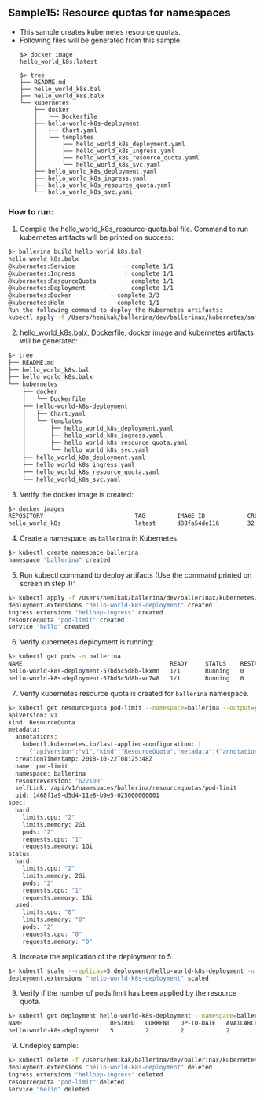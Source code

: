 ## Sample15: Resource quotas for namespaces

- This sample creates kubernetes resource quotas.
- Following files will be generated from this sample.
    ``` 
    $> docker image
    hello_world_k8s:latest
    
    $> tree
    ├── README.md
    ├── hello_world_k8s.bal
    ├── hello_world_k8s.balx
    └── kubernetes
        ├── docker
        │   └── Dockerfile
        ├── hello-world-k8s-deployment
        │   ├── Chart.yaml
        │   └── templates
        │       ├── hello_world_k8s_deployment.yaml
        │       ├── hello_world_k8s_ingress.yaml
        │       ├── hello_world_k8s_resource_quota.yaml
        │       └── hello_world_k8s_svc.yaml
        ├── hello_world_k8s_deployment.yaml
        ├── hello_world_k8s_ingress.yaml
        ├── hello_world_k8s_resource_quota.yaml
        └── hello_world_k8s_svc.yaml
    ```
### How to run:

1. Compile the hello_world_k8s_resource-quota.bal file. Command to run kubernetes artifacts will be printed on success:
```bash
$> ballerina build hello_world_k8s.bal
hello_world_k8s.balx
@kubernetes:Service 			 - complete 1/1
@kubernetes:Ingress 			 - complete 1/1
@kubernetes:ResourceQuota 		 - complete 1/1
@kubernetes:Deployment 			 - complete 1/1
@kubernetes:Docker 			 - complete 3/3
@kubernetes:Helm 			 - complete 1/1
Run the following command to deploy the Kubernetes artifacts:
kubectl apply -f /Users/hemikak/ballerina/dev/ballerinax/kubernetes/samples/sample15/kubernetes/

```

2. hello_world_k8s.balx, Dockerfile, docker image and kubernetes artifacts will be generated: 
```bash
$> tree
├── README.md
├── hello_world_k8s.bal
├── hello_world_k8s.balx
└── kubernetes
    ├── docker
    │   └── Dockerfile
    ├── hello-world-k8s-deployment
    │   ├── Chart.yaml
    │   └── templates
    │       ├── hello_world_k8s_deployment.yaml
    │       ├── hello_world_k8s_ingress.yaml
    │       ├── hello_world_k8s_resource_quota.yaml
    │       └── hello_world_k8s_svc.yaml
    ├── hello_world_k8s_deployment.yaml
    ├── hello_world_k8s_ingress.yaml
    ├── hello_world_k8s_resource_quota.yaml
    └── hello_world_k8s_svc.yaml
```

3. Verify the docker image is created:
```bash
$> docker images
REPOSITORY                          TAG         IMAGE ID            CREATED             SIZE
hello_world_k8s                     latest      d88fa54de116        32 seconds ago      128MB

```

4. Create a namespace as `ballerina` in Kubernetes.
```bash
$> kubectl create namespace ballerina
namespace "ballerina" created
```

5. Run kubectl command to deploy artifacts (Use the command printed on screen in step 1):
```bash
$> kubectl apply -f /Users/hemikak/ballerina/dev/ballerinax/kubernetes/samples/sample15/kubernetes/ --namespace=ballerina
deployment.extensions "hello-world-k8s-deployment" created
ingress.extensions "helloep-ingress" created
resourcequota "pod-limit" created
service "hello" created
```

6. Verify kubernetes deployment is running:
```bash
$> kubectl get pods -n ballerina
NAME                                          READY     STATUS    RESTARTS   AGE
hello-world-k8s-deployment-57bd5c5d8b-lkxmn   1/1       Running   0          14s
hello-world-k8s-deployment-57bd5c5d8b-vc7w8   1/1       Running   0          14s

```

7. Verify kubernetes resource quota is created for `ballerina` namespace.
```bash
$> kubectl get resourcequota pod-limit --namespace=ballerina --output=yaml
apiVersion: v1
kind: ResourceQuota
metadata:
  annotations:
    kubectl.kubernetes.io/last-applied-configuration: |
      {"apiVersion":"v1","kind":"ResourceQuota","metadata":{"annotations":{},"finalizers":[],"labels":{},"name":"pod-limit","namespace":"ballerina","ownerReferences":[]},"spec":{"hard":{"limits.cpu":"2","limits.memory":"2Gi","pods":"2","requests.cpu":"1","requests.memory":"1Gi"},"scopes":[]}}
  creationTimestamp: 2018-10-22T08:25:48Z
  name: pod-limit
  namespace: ballerina
  resourceVersion: "622100"
  selfLink: /api/v1/namespaces/ballerina/resourcequotas/pod-limit
  uid: 1468f1a9-d5d4-11e8-b9e5-025000000001
spec:
  hard:
    limits.cpu: "2"
    limits.memory: 2Gi
    pods: "2"
    requests.cpu: "1"
    requests.memory: 1Gi
status:
  hard:
    limits.cpu: "2"
    limits.memory: 2Gi
    pods: "2"
    requests.cpu: "1"
    requests.memory: 1Gi
  used:
    limits.cpu: "0"
    limits.memory: "0"
    pods: "2"
    requests.cpu: "0"
    requests.memory: "0"

```

8. Increase the replication of the deployment to 5.
```bash
$> kubectl scale --replicas=5 deployment/hello-world-k8s-deployment -n ballerina
deployment.extensions "hello-world-k8s-deployment" scaled

```

9. Verify if the number of pods limit has been applied by the resource quota.
```bash
$> kubectl get deployment hello-world-k8s-deployment --namespace=ballerina
NAME                         DESIRED   CURRENT   UP-TO-DATE   AVAILABLE   AGE
hello-world-k8s-deployment   5         2         2            2           8m

```

9. Undeploy sample:
```bash
$> kubectl delete -f /Users/hemikak/ballerina/dev/ballerinax/kubernetes/samples/sample15/kubernetes/ --namespace=ballerina
deployment.extensions "hello-world-k8s-deployment" deleted
ingress.extensions "helloep-ingress" deleted
resourcequota "pod-limit" deleted
service "hello" deleted
```
